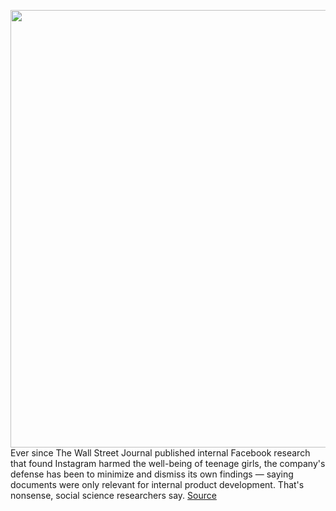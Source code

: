 <img src='https://cdn.vox-cdn.com/thumbor/wqsmtxzwoQ72MEaHMRuDwjyueV8=/0x0:2040x1360/1200x675/filters:focal(857x517:1183x843)/cdn.vox-cdn.com/uploads/chorus_image/image/70056763/acastro_170329_1777_facebook_0001.0.jpg' width='700px' /><br/>
Ever since The Wall Street Journal published internal Facebook research that found Instagram harmed the well-being of teenage girls, the company's defense has been to minimize and dismiss its own findings — saying documents were only relevant for internal product development. That's nonsense, social science researchers say.
<a href='https://www.theverge.com/2021/10/28/22749357/facebook-mental-health-research-tobacco'> Source <a/>